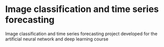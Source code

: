 # Image classification and time series forecasting
Image classification and time series forecasting project developed for the artificial neural network and deep learning course
